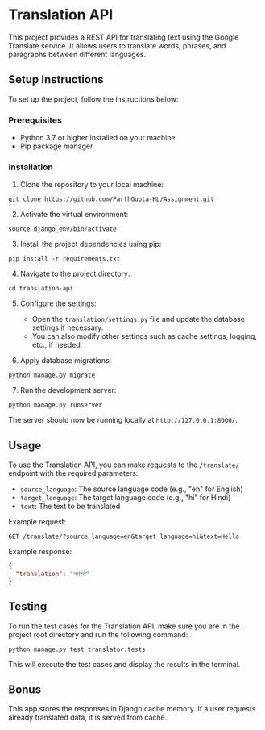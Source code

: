 # Translation API

This project provides a REST API for translating text using the Google Translate service. It allows users to translate words, phrases, and paragraphs between different languages.

## Setup Instructions

To set up the project, follow the instructions below:

### Prerequisites

- Python 3.7 or higher installed on your machine
- Pip package manager

### Installation

1. Clone the repository to your local machine:

```shell
git clone https://github.com/ParthGupta-HL/Assignment.git
```

2. Activate the virtual environment:

```shell
source django_env/bin/activate
```

3. Install the project dependencies using pip:

```shell
pip install -r requirements.txt
```

4. Navigate to the project directory:

```shell
cd translation-api
```

5. Configure the settings:

   - Open the `translation/settings.py` file and update the database settings if necessary.
   - You can also modify other settings such as cache settings, logging, etc., if needed.

6. Apply database migrations:

```shell
python manage.py migrate
```

7. Run the development server:

```shell
python manage.py runserver
```

The server should now be running locally at `http://127.0.0.1:8000/`.

## Usage

To use the Translation API, you can make requests to the `/translate/` endpoint with the required parameters:

- `source_language`: The source language code (e.g., "en" for English)
- `target_language`: The target language code (e.g., "hi" for Hindi)
- `text`: The text to be translated

Example request:

```shell
GET /translate/?source_language=en&target_language=hi&text=Hello
```

Example response:

```json
{
  "translation": "नमस्ते"
}
```

## Testing

To run the test cases for the Translation API, make sure you are in the project root directory and run the following command:

```shell
python manage.py test translator.tests
```

This will execute the test cases and display the results in the terminal.

## Bonus

This app stores the responses in Django cache memory. If a user requests already translated data, it is served from cache.
